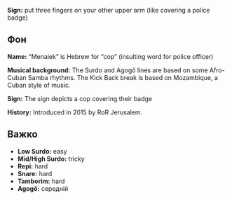 **Sign:** put three fingers on your other upper arm (like covering a police
badge)

## Фон

**Name:** “Menaiek” is Hebrew for “cop” (insulting word for police officer)

**Musical background:** The Surdo and Agogô lines are based on some Afro-Cuban
Samba rhythms. The Kick Back break is based on Mozambique, a Cuban style of
music.

**Sign:** The sign depicts a cop covering their badge

**History:** Introduced in 2015 by RoR Jerusalem.

## Важко

* **Low Surdo:** easy
* **Mid/High Surdo:** tricky
* **Repi:** hard
* **Snare:** hard
* **Tamborim:** hard
* **Agogô:** середній
